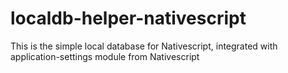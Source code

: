 # localdb-helper-nativescript
This is the simple local database for Nativescript, integrated with application-settings module from Nativescript
